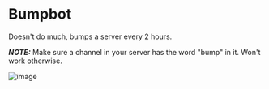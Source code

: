 # Bumpbot
Doesn't do much, bumps a server every 2 hours.

***NOTE:*** Make sure a channel in your server has the word "bump" in it. Won't work otherwise.

![image](https://user-images.githubusercontent.com/64001826/124242446-d1838200-db2d-11eb-93dd-dc92aae67272.png)
